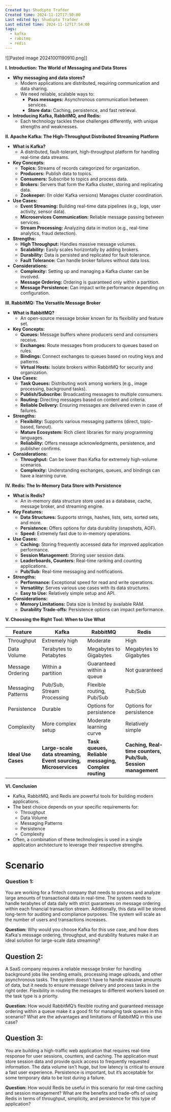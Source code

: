 ```yaml
---
Created by: Shudipto Trafder
Created time: 2024-11-12T17:50:00
Last edited by: Shudipto Trafder
Last edited time: 2024-11-12T17:54:00
tags:
  - kafka
  - rabitmq
  - redis
---
```



![[Pasted image 20241001190910.png]]


**I. Introduction: The World of Messaging and Data Stores**

* **Why messaging and data stores?**
    * Modern applications are distributed, requiring communication and data sharing.
    *  We need reliable, scalable ways to:
        *  **Pass messages:** Asynchronous communication between services.
        *  **Store data:** Caching, persistence, and fast retrieval.
* **Introducing Kafka, RabbitMQ, and Redis:**
    * Each technology tackles these challenges differently, with unique strengths and weaknesses.

**II. Apache Kafka: The High-Throughput Distributed Streaming Platform**

* **What is Kafka?** 
    * A distributed, fault-tolerant, high-throughput platform for handling real-time data streams.
* **Key Concepts:**
    * **Topics:** Streams of records categorized for organization.
    * **Producers:** Publish data to topics.
    * **Consumers:** Subscribe to topics and process data.
    * **Brokers:** Servers that form the Kafka cluster, storing and replicating data.
    * **Zookeeper:** (In older Kafka versions) Manages cluster coordination. 
* **Use Cases:**
    * **Event Streaming:** Building real-time data pipelines (e.g., logs, user activity, sensor data).
    * **Microservices Communication:** Reliable message passing between services.
    * **Stream Processing:** Analyzing data in motion (e.g., real-time analytics, fraud detection).
* **Strengths:**
    * **High Throughput:** Handles massive message volumes.
    * **Scalability:**  Easily scales horizontally by adding brokers.
    * **Durability:** Data is persisted and replicated for fault tolerance.
    * **Fault Tolerance:** Can handle broker failures without data loss.
* **Considerations:**
    * **Complexity:** Setting up and managing a Kafka cluster can be involved.
    * **Message Ordering:**  Ordering is guaranteed only within a partition.
    * **Message Persistence:**  Can impact write performance depending on configuration.

**III. RabbitMQ: The Versatile Message Broker**

* **What is RabbitMQ?**
    * An open-source message broker known for its flexibility and feature set.
* **Key Concepts:**
    * **Queues:**  Message buffers where producers send and consumers receive.
    * **Exchanges:**  Route messages from producers to queues based on rules.
    * **Bindings:**  Connect exchanges to queues based on routing keys and patterns.
    * **Virtual Hosts:**  Isolate brokers within RabbitMQ for security and organization.
* **Use Cases:**
    * **Task Queues:**  Distributing work among workers (e.g., image processing, background tasks).
    * **Publish/Subscribe:** Broadcasting messages to multiple consumers.
    * **Routing:** Directing messages based on content and criteria.
    * **Reliable Delivery:** Ensuring messages are delivered even in case of failures.
* **Strengths:**
    * **Flexibility:** Supports various messaging patterns (direct, topic-based, fanout).
    * **Mature Ecosystem:** Rich client libraries for many programming languages.
    * **Reliability:** Offers message acknowledgments, persistence, and publisher confirms.
* **Considerations:**
    * **Throughput:**  Can be lower than Kafka for extremely high-volume scenarios. 
    * **Complexity:** Understanding exchanges, queues, and bindings can have a learning curve. 

**IV. Redis: The In-Memory Data Store with Persistence**

* **What is Redis?** 
    * An in-memory data structure store used as a database, cache, message broker, and streaming engine.
* **Key Features:**
    * **Data Structures:**  Supports strings, hashes, lists, sets, sorted sets, and more.
    * **Persistence:**  Offers options for data durability (snapshots, AOF).
    * **Speed:**  Extremely fast due to in-memory operations. 
* **Use Cases:**
    * **Caching:**  Storing frequently accessed data for improved application performance.
    * **Session Management:**  Storing user session data.
    * **Leaderboards, Counters:**  Real-time ranking and counting applications.
    * **Pub/Sub:**  Real-time messaging and notifications.
* **Strengths:**
    * **Performance:**  Exceptional speed for read and write operations.
    * **Versatility:**  Serves various use cases with its data structures.
    * **Easy to Use:**  Relatively simple setup and API.
* **Considerations:**
    * **Memory Limitations:** Data size is limited by available RAM.
    * **Durability Trade-offs:** Persistence options can impact performance.

**V. Choosing the Right Tool:  When to Use What**

| Feature             | Kafka                                                         | RabbitMQ                                             | Redis                                                        |
| ------------------- | ------------------------------------------------------------- | ---------------------------------------------------- | ------------------------------------------------------------ |
| Throughput          | Extremely high                                                | Moderate                                             | High                                                         |
| Data Volume         | Terabytes to Petabytes                                        | Megabytes to Gigabytes                               | Megabytes to Gigabytes                                       |
| Message Ordering    | Within a partition                                            | Guaranteed within a queue                            | Not guaranteed                                               |
| Messaging Patterns  | Pub/Sub, Stream Processing                                    | Flexible routing, Pub/Sub                            | Pub/Sub                                                      |
| Persistence         | Durable                                                       | Options for persistence                              | Options for persistence                                      |
| Complexity          | More complex setup                                            | Moderate learning curve                              | Relatively simple                                            |
| **Ideal Use Cases** | **Large-scale data streaming, Event sourcing, Microservices** | **Task queues, Reliable messaging, Complex routing** | **Caching, Real-time counters, Pub/Sub, Session management** |

**VI. Conclusion**

* Kafka, RabbitMQ, and Redis are powerful tools for building modern applications.
* The best choice depends on your specific requirements for:
    * Throughput
    * Data Volume
    * Messaging Patterns
    * Persistence
    * Complexity
* Often, a combination of these technologies is used in a single application architecture to leverage their respective strengths. 

# Scenario

### Question 1:
You are working for a fintech company that needs to process and analyze large amounts of transactional data in real-time. The system needs to handle terabytes of data daily with strict guarantees on message ordering within each financial transaction stream. Additionally, this data will be stored long-term for auditing and compliance purposes. The system will scale as the number of users and transactions increases.

**Question:** Why would you choose Kafka for this use case, and how does Kafka's message ordering, throughput, and durability features make it an ideal solution for large-scale data streaming?

## Question 2:
A SaaS company requires a reliable message broker for handling background jobs like sending emails, processing image uploads, and other asynchronous tasks. The system doesn't have to handle massive amounts of data, but it needs to ensure message delivery and process tasks in the right order. Flexibility in routing the messages to different workers based on the task type is a priority.

**Question:** How would RabbitMQ’s flexible routing and guaranteed message ordering within a queue make it a good fit for managing task queues in this scenario? What are the advantages and limitations of RabbitMQ in this use case?

## Question 3:
You are building a high-traffic web application that requires real-time response for user sessions, counters, and caching. The application must store session data and provide quick access to frequently requested information. The data volume isn't huge, but low latency is critical to ensure a fast user experience. Persistence is important, but it’s acceptable for some temporary data to be lost during a failure.

**Question:** How would Redis be useful in this scenario for real-time caching and session management? What are the benefits and trade-offs of using Redis in terms of throughput, simplicity, and persistence for this type of application?